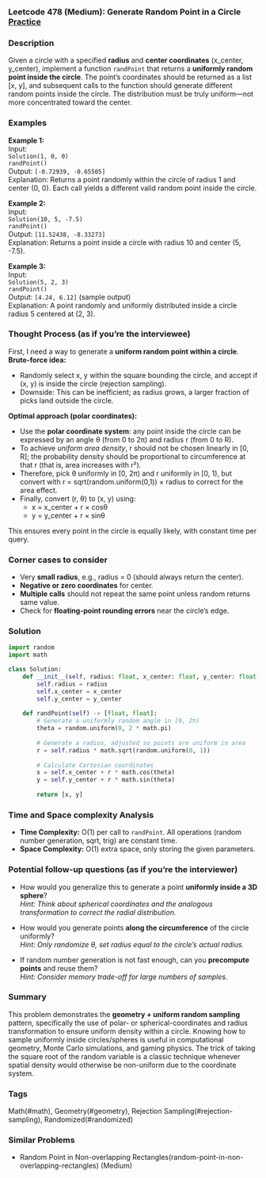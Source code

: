 ### Leetcode 478 (Medium): Generate Random Point in a Circle [Practice](https://leetcode.com/problems/generate-random-point-in-a-circle)

### Description  
Given a circle with a specified **radius** and **center coordinates** (x_center, y_center), implement a function `randPoint` that returns a **uniformly random point inside the circle**. The point’s coordinates should be returned as a list [x, y], and subsequent calls to the function should generate different random points inside the circle. The distribution must be truly uniform—not more concentrated toward the center.

### Examples  

**Example 1:**  
Input:  
`Solution(1, 0, 0)`  
`randPoint()`  
Output: `[-0.72939, -0.65505]`  
Explanation: Returns a point randomly within the circle of radius 1 and center (0, 0). Each call yields a different valid random point inside the circle.

**Example 2:**  
Input:  
`Solution(10, 5, -7.5)`  
`randPoint()`  
Output: `[11.52438, -8.33273]`  
Explanation: Returns a point inside a circle with radius 10 and center (5, -7.5).

**Example 3:**  
Input:  
`Solution(5, 2, 3)`  
`randPoint()`  
Output: `[4.24, 6.12]` (sample output)  
Explanation: A point randomly and uniformly distributed inside a circle radius 5 centered at (2, 3).

### Thought Process (as if you’re the interviewee)  
First, I need a way to generate a **uniform random point within a circle**.  
**Brute-force idea:**  
- Randomly select x, y within the square bounding the circle, and accept if (x, y) is inside the circle (rejection sampling).
- Downside: This can be inefficient; as radius grows, a larger fraction of picks land outside the circle.

**Optimal approach (polar coordinates):**  
- Use the **polar coordinate system**: any point inside the circle can be expressed by an angle θ (from 0 to 2π) and radius r (from 0 to R).
- To achieve *uniform area density*, r should not be chosen linearly in [0, R]; the probability density should be proportional to circumference at that r (that is, area increases with r²).
- Therefore, pick θ uniformly in [0, 2π) and r uniformly in [0, 1), but convert with r = sqrt(random.uniform(0,1)) × radius to correct for the area effect.
- Finally, convert (r, θ) to (x, y) using:
    - x = x_center + r × cosθ
    - y = y_center + r × sinθ

This ensures every point in the circle is equally likely, with constant time per query.

### Corner cases to consider  
- Very **small radius**, e.g., radius = 0 (should always return the center).
- **Negative or zero coordinates** for center.
- **Multiple calls** should not repeat the same point unless random returns same value.
- Check for **floating-point rounding errors** near the circle’s edge.

### Solution

```python
import random
import math

class Solution:
    def __init__(self, radius: float, x_center: float, y_center: float):
        self.radius = radius
        self.x_center = x_center
        self.y_center = y_center
        
    def randPoint(self) -> [float, float]:
        # Generate a uniformly random angle in [0, 2π)
        theta = random.uniform(0, 2 * math.pi)
        
        # Generate a radius, adjusted so points are uniform in area
        r = self.radius * math.sqrt(random.uniform(0, 1))
        
        # Calculate Cartesian coordinates
        x = self.x_center + r * math.cos(theta)
        y = self.y_center + r * math.sin(theta)
        
        return [x, y]
```

### Time and Space complexity Analysis  

- **Time Complexity:** O(1) per call to `randPoint`. All operations (random number generation, sqrt, trig) are constant time.
- **Space Complexity:** O(1) extra space, only storing the given parameters.

### Potential follow-up questions (as if you’re the interviewer)  

- How would you generalize this to generate a point **uniformly inside a 3D sphere**?  
  *Hint: Think about spherical coordinates and the analogous transformation to correct the radial distribution.*

- How would you generate points **along the circumference** of the circle uniformly?  
  *Hint: Only randomize θ, set radius equal to the circle’s actual radius.*

- If random number generation is not fast enough, can you **precompute points** and reuse them?  
  *Hint: Consider memory trade-off for large numbers of samples.*

### Summary
This problem demonstrates the **geometry + uniform random sampling** pattern, specifically the use of polar- or spherical-coordinates and radius transformation to ensure uniform density within a circle. Knowing how to sample uniformly inside circles/spheres is useful in computational geometry, Monte Carlo simulations, and gaming physics. The trick of taking the square root of the random variable is a classic technique whenever spatial density would otherwise be non-uniform due to the coordinate system.

### Tags
Math(#math), Geometry(#geometry), Rejection Sampling(#rejection-sampling), Randomized(#randomized)

### Similar Problems
- Random Point in Non-overlapping Rectangles(random-point-in-non-overlapping-rectangles) (Medium)